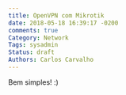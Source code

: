 ```yaml
---
title: OpenVPN com Mikrotik
date: 2018-05-18 16:39:17 -0200
comments: true
Category: Network
Tags: sysadmin
Status: draft
Authors: Carlos Carvalho
---
```


Bem simples! :)
